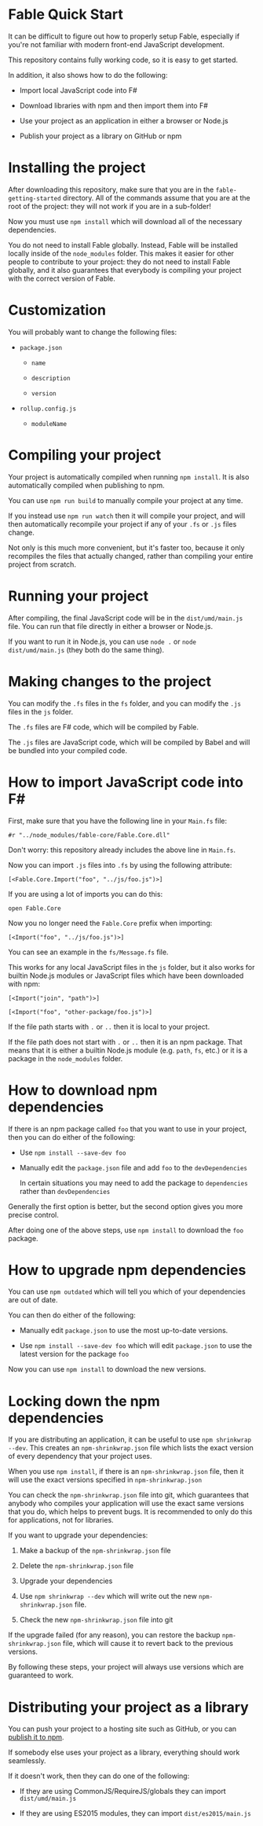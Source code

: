 Fable Quick Start
=================

It can be difficult to figure out how to properly setup Fable, especially if
you're not familiar with modern front-end JavaScript development.

This repository contains fully working code, so it is easy to get started.

In addition, it also shows how to do the following:

* Import local JavaScript code into F#

* Download libraries with npm and then import them into F#

* Use your project as an application in either a browser or Node.js

* Publish your project as a library on GitHub or npm

Installing the project
======================

After downloading this repository, make sure that you are in the
`fable-getting-started` directory. All of the commands assume that you are at
the root of the project: they will not work if you are in a sub-folder!

Now you must use `npm install` which will download all of the necessary
dependencies.

You do not need to install Fable globally. Instead, Fable will be installed
locally inside of the `node_modules` folder. This makes it easier for other
people to contribute to your project: they do not need to install Fable
globally, and it also guarantees that everybody is compiling your project with
the correct version of Fable.

Customization
=============

You will probably want to change the following files:

* `package.json`

  * `name`

  * `description`

  * `version`

* `rollup.config.js`

  * `moduleName`

Compiling your project
======================

Your project is automatically compiled when running `npm install`. It is also
automatically compiled when publishing to npm.

You can use `npm run build` to manually compile your project at any time.

If you instead use `npm run watch` then it will compile your project, and will
then automatically recompile your project if any of your `.fs` or `.js` files
change.

Not only is this much more convenient, but it's faster too, because it only
recompiles the files that actually changed, rather than compiling your entire
project from scratch.

Running your project
====================

After compiling, the final JavaScript code will be in the `dist/umd/main.js`
file. You can run that file directly in either a browser or Node.js.

If you want to run it in Node.js, you can use `node .` or
`node dist/umd/main.js` (they both do the same thing).

Making changes to the project
=============================

You can modify the `.fs` files in the `fs` folder, and you can modify the
`.js` files in the `js` folder.

The `.fs` files are F# code, which will be compiled by Fable.

The `.js` files are JavaScript code, which will be compiled by Babel and will
be bundled into your compiled code.

How to import JavaScript code into F#
=====================================

First, make sure that you have the following line in your `Main.fs` file:

```
#r "../node_modules/fable-core/Fable.Core.dll"
```

Don't worry: this repository already includes the above line in `Main.fs`.

Now you can import `.js` files into `.fs` by using the following attribute:

```
[<Fable.Core.Import("foo", "../js/foo.js")>]
```

If you are using a lot of imports you can do this:

```
open Fable.Core
```

Now you no longer need the `Fable.Core` prefix when importing:

```
[<Import("foo", "../js/foo.js")>]
```

You can see an example in the `fs/Message.fs` file.

This works for any local JavaScript files in the `js` folder, but it also
works for builtin Node.js modules or JavaScript files which have been
downloaded with npm:

```
[<Import("join", "path")>]
```

```
[<Import("foo", "other-package/foo.js")>]
```

If the file path starts with `.` or `..` then it is local to your project.

If the file path does not start with `.` or `..` then it is an npm package.
That means that it is either a builtin Node.js module (e.g. `path`, `fs`,
etc.) or it is a package in the `node_modules` folder.

How to download npm dependencies
================================

If there is an npm package called `foo` that you want to use in your project,
then you can do either of the following:

* Use `npm install --save-dev foo`

* Manually edit the `package.json` file and add `foo` to the `devDependencies`

  In certain situations you may need to add the package to `dependencies`
  rather than `devDependencies`

Generally the first option is better, but the second option gives you more
precise control.

After doing one of the above steps, use `npm install` to download the
`foo` package.

How to upgrade npm dependencies
===============================

You can use `npm outdated` which will tell you which of your dependencies are
out of date.

You can then do either of the following:

* Manually edit `package.json` to use the most up-to-date versions.

* Use `npm install --save-dev foo` which will edit `package.json` to use the
  latest version for the package `foo`

Now you can use `npm install` to download the new versions.

Locking down the npm dependencies
=================================

If you are distributing an application, it can be useful to use
`npm shrinkwrap --dev`. This creates an `npm-shrinkwrap.json` file which lists
the exact version of every dependency that your project uses.

When you use `npm install`, if there is an `npm-shrinkwrap.json` file, then it
will use the exact versions specified in `npm-shrinkwrap.json`

You can check the `npm-shrinkwrap.json` file into git, which guarantees that
anybody who compiles your application will use the exact same versions that
you do, which helps to prevent bugs. It is recommended to only do this for
applications, not for libraries.

If you want to upgrade your dependencies:

1. Make a backup of the `npm-shrinkwrap.json` file

2. Delete the `npm-shrinkwrap.json` file

3. Upgrade your dependencies

4. Use `npm shrinkwrap --dev` which will write out the new
   `npm-shrinkwrap.json` file.

5. Check the new `npm-shrinkwrap.json` file into git

If the upgrade failed (for any reason), you can restore the backup
`npm-shrinkwrap.json` file, which will cause it to revert back to the previous
versions.

By following these steps, your project will always use versions which are
guaranteed to work.

Distributing your project as a library
======================================

You can push your project to a hosting site such as GitHub, or you can
[publish it to npm](https://docs.npmjs.com/misc/developers).

If somebody else uses your project as a library, everything should work
seamlessly.

If it doesn't work, then they can do one of the following:

* If they are using CommonJS/RequireJS/globals they can import `dist/umd/main.js`

* If they are using ES2015 modules, they can import `dist/es2015/main.js`
